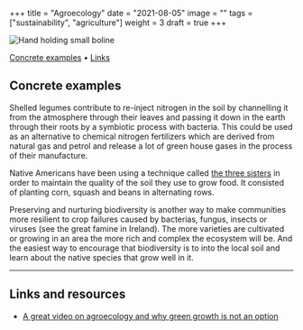 +++
title = "Agroecology"
date = "2021-08-05"
image = ""
tags = ["sustainability", "agriculture"]
weight = 3
draft = true
+++

![Hand holding small boline](/img/folklore/druidism.jpg "Hand holding small boline")

<div class="table-of-contents">

[Concrete examples](#concrete-examples) •
[Links](#links-and-resources)

</div>

## Concrete examples

Shelled legumes contribute to re-inject nitrogen in the soil by channelling it from the atmosphere through their leaves and passing it down in the earth through their roots by a symbiotic process with bacteria. This could be used as an alternative to chemical nitrogen fertilizers which are derived from natural gas and petrol and release a lot of green house gases in the process of their manufacture.

Native Americans have been using a technique called [the three sisters](https://www.nativeseeds.org/blogs/blog-news/how-to-grow-a-three-sisters-garden) in order to maintain the quality of the soil they use to grow food. It consisted of planting corn, squash and beans in alternating rows.

Preserving and nurturing biodiversity is another way to make communities more resilient to crop failures caused by bacterias, fungus, insects or viruses (see the great famine in Ireland). The more varieties are cultivated or growing in an area the more rich and complex the ecosystem will be. And the easiest way to encourage that biodiversity is to into the local soil and learn about the native species that grow well in it.

---

## Links and resources

- [A great video on agroecology and why green growth is not an option](https://www.youtube.com/watch?v=Y7lvi5LldUM&ab_channel=BLAST-Lesouffledel%27info)
